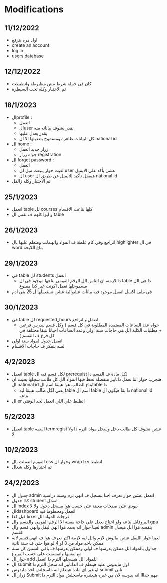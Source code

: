 # Modifications 
## 11/12/2022
* اول مره يترفع 
* create an account 
* log in 
* users database

## 12/12/2022
* كان في جملة شرط مش مظبوطة واتظبطت 
* تم الاختبار وكله تحت السيطرة

## 18/1/2023
* الprofile :
  * اتعمل
  * الuser يقدر يشوف بياناته منه
  * يقدر يعدل عليها 
  * كل البيانات ظاهرة ومسموح بتعديلها الا ال national id
* ال home : 
  * زرار جديد اتعمل 
  * جواه زرار registration 
* ال forget password :
  * اتعمل
  * لغيت حوار يتبعت ميل لل user عشن يأكد علي الايميل 
  * ال user هيعمل تأكيد للايميل عن طريق ال national id
* تم الاختبار وكله زالفل

## 25/1/2023
* اتعمل table لل courses كلها بتاعت الاقسام
* و ايوا كلهم ف نفس ال table 
## 26/1/2023
* اتراجع وفي كام غلطة ف المواد واتهندلت ومتعلم عليها بال highlighter في ال word بتاع اللايحة 
## 29/1/2023
* في table لل students اتعمل 
  * دا لازمته ان الناس الل الرقم القومي بتاعها موجود في ال table دا هي الل مسموحلها تعمل اكونت غير كدا ممنوع 
* في ملف اكسل اتعمل موجود فيه بيانات عشوائية عشن نستعملها ل 25 بني ادم
## 30/1/2023
* في table لل requested_hours اتعمل و اتراجع
  * جواه عدد الساعات المعتمده المطلوبة في كل قسم ( وكل قسم بيدرس فرعين + مطلبات الكلية الل هي حاجات سنة اولي وعدد الساعات احيانا بتبقا مختلفة في كل فرع ف القسم )
* اتعمل جدول لمواد سنة اولي 
* لسه بنفكر ف حاجات الاقسام 

## 4/2/2023
* اتعمل table لكل قسم فيه ال prerequist لكل مادة ف القسم دا 
* هنجرب حوار اننا نعمل داتابيز منفصلة نحط فيها المواد الل كل طالب سجلها بحيث ان ال national id بتاع الطالب هوا هيبقا اسم الtable دا 
  * يعني لكل طالب هيبقا ليه table اسم ال table دا بقا هيكون ال national id بتاعه
* ال er اتظبط علي اللي اتعمل لحد الوقتي

## 5/2/2023
* اتعمل table اسمه termregist عشن نشوف كل طالب دخل وسجل مواد الترم دا ولا لا

## 10/2/2023
* الفورم اتعملت بال css وحوار ال wrap اتظبط جدا 
* تم اختبارها وكله شغال 

## 24/2/2023
* جدول ال admin اتعمل عشن حوار نعرف احنا بنسجل ف انهي ترم وسنة دراسية 
* كذا جدول student اتعمل 
* ال index بيودي علي صفحات معينة علي حسب هوا مسجل دخول ولا لا 
* الdashboard اتعمل ومحطوط فيه
 * درجات المواد الل اخدها قبل كدا
 * البروفايل بتاعه ولو احتاج يعدل علي حاجة معينة الا الرقم القومي والقسم وال gpa
 * لغينا حوار انه يحدد هوا انهي ليفل وانهي قسم وال admin بنفسه هوا الل هيعدل القسم
 * لغينا حوار الليفل عشن مالوش لازم والل ليه لازمة اكتر نعرف هوا ف انهي قسم لانه ممكن ياخد مواد من 3 او 4 لو هوا حتي ف سنة تانية 
 * جداول بالمواد الل ممكن يدرسها ف اولي وممكن يدرسها ف باقي السنين كل سنة مع نفسها واتقسمت علي حسب الفروع
 * حوار ال add للمواد الل هيسجلها الترم دا اتعمل 
 * ال submit اول مايدوس عليه هيتعلم ف الداتابيز انه سجل الترم دا 
 * لو غير اي مادة هيتعلم انه ماسجلش لحد مايدوس submit تاني 
 * زرار ال Submit مهم جدااا انه يدوسه لان من غيره هنعتبره ماسجلش مواد الترم دا
